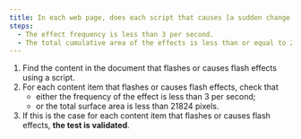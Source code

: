 ```yaml
---
title: In each web page, does each script that causes [a sudden change in brightness or flashing](#sudden-change-in-brightness-or-flashing-effect) meet one of these conditions?
steps:
  - The effect frequency is less than 3 per second.
  - The total cumulative area of the effects is less than or equal to 21824 pixels.
---
```


1. Find the content in the document that flashes or causes flash effects using a script.
2. For each content item that flashes or causes flash effects, check that
   - either the frequency of the effect is less than 3 per second;
   - or the total surface area is less than 21824 pixels.
3. If this is the case for each content item that flashes or causes flash effects, **the test is validated**.
